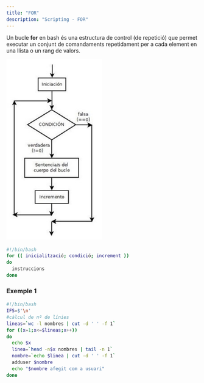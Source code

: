 ```yaml
---
title: "FOR"  
description: "Scripting - FOR"  
---
```


Un bucle **for** en bash és una estructura de control (de repetició) que permet executar un conjunt de comandaments repetidament per a cada element en una llista o un rang de valors.

![for control](../../../../assets/ut4/for_250x473.png)
```bash
#!/bin/bash
for (( inicialització; condició; increment ))  
do
  instruccions
done
```

### Exemple 1

```bash
#!/bin/bash
IFS=$'\n'
#càlcul de nº de línies
lineas=`wc -l nombres | cut -d ' ' -f 1`
for ((x=1;x<=$lineas;x++))
do
  echo $x
  linea=`head -n$x nombres | tail -n 1` 
  nombre=`echo $linea | cut -d ' ' -f 1`
  adduser $nombre
  echo "$nombre afegit com a usuari" 
done
```